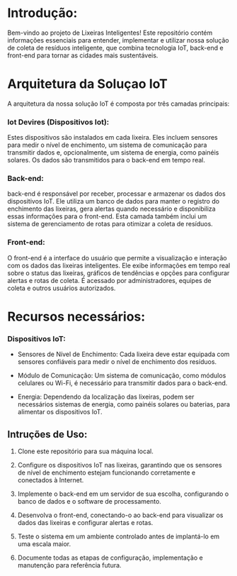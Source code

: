 # Introdução:

Bem-vindo ao projeto de Lixeiras Inteligentes! Este repositório contém informações essenciais para entender, implementar e utilizar nossa solução de coleta de resíduos inteligente, que combina tecnologia IoT, back-end e front-end para tornar as cidades mais sustentáveis.



# Arquitetura da Soluçao IoT
A arquitetura da nossa solução IoT é composta por três camadas principais:

### Iot Devires (Dispositivos Iot):
Estes dispositivos são instalados em cada lixeira. Eles incluem sensores para medir o nível de enchimento, um sistema de comunicação para transmitir dados e, opcionalmente, um sistema de energia, como painéis solares. Os dados são transmitidos para o back-end em tempo real.

### Back-end:
 back-end é responsável por receber, processar e armazenar os dados dos dispositivos IoT. Ele utiliza um banco de dados para manter o registro do enchimento das lixeiras, gera alertas quando necessário e disponibiliza essas informações para o front-end. Esta camada também inclui um sistema de gerenciamento de rotas para otimizar a coleta de resíduos.

### Front-end: 
 O front-end é a interface do usuário que permite a visualização e interação com os dados das lixeiras inteligentes. Ele exibe informações em tempo real sobre o status das lixeiras, gráficos de tendências e opções para configurar alertas e rotas de coleta. É acessado por administradores, equipes de coleta e outros usuários autorizados.


# Recursos necessários: 

### Dispositivos IoT:
+ Sensores de Nível de Enchimento: Cada lixeira deve estar equipada com sensores confiáveis para medir o nível de enchimento dos resíduos.

+ Módulo de Comunicação: Um sistema de comunicação, como módulos celulares ou Wi-Fi, é necessário para transmitir dados para o back-end.

+ Energia: Dependendo da localização das lixeiras, podem ser necessários sistemas de energia, como painéis solares ou baterias, para alimentar os dispositivos IoT.

## Intruções de Uso:
1) Clone este repositório para sua máquina local.

2) Configure os dispositivos IoT nas lixeiras, garantindo que os sensores de nível de enchimento estejam funcionando corretamente e conectados à Internet.

3) Implemente o back-end em um servidor de sua escolha, configurando o banco de dados e o software de processamento.

4) Desenvolva o front-end, conectando-o ao back-end para visualizar os dados das lixeiras e configurar alertas e rotas.

5) Teste o sistema em um ambiente controlado antes de implantá-lo em uma escala maior.

6) Documente todas as etapas de configuração, implementação e manutenção para referência futura.
